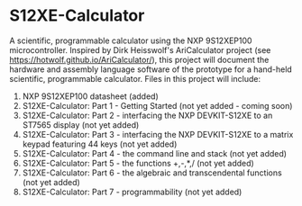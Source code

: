 # S12XE-Calculator
A scientific, programmable calculator using the NXP 9S12XEP100  microcontroller.
Inspired by Dirk Heisswolf's AriCalculator project (see https://hotwolf.github.io/AriCalculator/), this project will document the hardware and assembly language software of the prototype for a hand-held scientific, programmable calculator.
Files in this project will include:
1) NXP 9S12XEP100 datasheet (added)
2) S12XE-Calculator: Part 1 - Getting Started (not yet added - coming soon) 
3) S12XE-Calculator: Part 2 - interfacing the NXP DEVKIT-S12XE to an ST7565 display (not yet added)    
4) S12XE-Calculator: Part 3 - interfacing the NXP DEVKIT-S12XE to a matrix keypad featuring 44 keys (not yet added) 
5) S12XE-Calculator: Part 4 - the command line and stack (not yet added) 
6) S12XE-Calculator: Part 5 - the functions +,-,*,/ (not yet added)
7) S12XE-Calculator: Part 6 - the algebraic and transcendental functions (not yet added)
8) S12XE-Calculator: Part 7 - programmability (not yet added)
